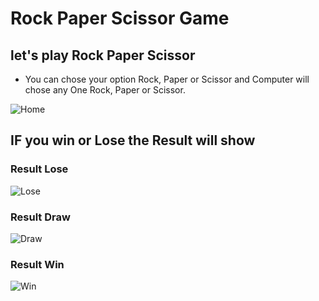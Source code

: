 # Rock Paper Scissor Game
## let's play Rock Paper Scissor <br>
* You can chose your option Rock, Paper or Scissor and Computer will chose any One Rock, Paper or Scissor.

![Home](![image](https://github.com/sutharrahul/rock-paper-scissor/assets/117563756/bfc0859a-6965-4eb5-ae4a-3a64b01ed73a)
)

## IF you win or Lose the Result will show 
### Result Lose
![Lose](![image-1](https://github.com/sutharrahul/rock-paper-scissor/assets/117563756/ca488d2c-cd29-4f64-8e6e-a0ccc4776ab8)
)

### Result Draw
![Draw](![image-2](https://github.com/sutharrahul/rock-paper-scissor/assets/117563756/29b24327-c298-41f1-8ab5-f39be94a57b6)
)

### Result Win

![Win](![image-3](https://github.com/sutharrahul/rock-paper-scissor/assets/117563756/11c58303-1f1b-4ab3-835a-35824251e0f3)
)



